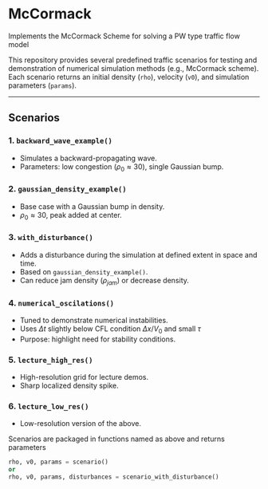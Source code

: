 # McCormack 

Implements the McCormack Scheme for solving a PW type traffic flow model

This repository provides several predefined traffic scenarios for testing and demonstration of numerical simulation methods (e.g., McCormack scheme). Each scenario returns an initial density (`rho`), velocity (`v0`), and simulation parameters (`params`).

---

## Scenarios

### 1. `backward_wave_example()`
- Simulates a backward-propagating wave.
- Parameters: low congestion $(\rho_0 \approx 30)$, single Gaussian bump.

### 2. `gaussian_density_example()`
- Base case with a Gaussian bump in density.
- $\rho_0 \approx 30$, peak added at center.

### 3. `with_disturbance()`
- Adds a disturbance during the simulation at defined extent in space and time.
- Based on `gaussian_density_example()`.
- Can reduce jam density ($\rho_{jam}$) or decrease density.

### 4. `numerical_oscilations()`
- Tuned to demonstrate numerical instabilities.
- Uses $\Delta t$ slightly below CFL condition $\Delta x / V_0$ and small $\tau$
- Purpose: highlight need for stability conditions.

### 5. `lecture_high_res()`
- High-resolution grid for lecture demos.
- Sharp localized density spike.

### 6. `lecture_low_res()`
- Low-resolution version of the above.

Scenarios are packaged in functions named as above and returns parameters 

```python
rho, v0, params = scenario()
or 
rho, v0, params, disturbances = scenario_with_disturbance()
```
